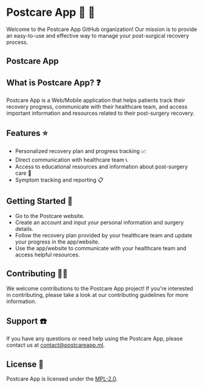 # Postcare App :hospital: :pill:
Welcome to the Postcare App GitHub organization! Our mission is to provide an easy-to-use and effective way to manage your post-surgical recovery process.

## Postcare App

## What is Postcare App? :question:
Postcare App is a Web/Mobile application that helps patients track their recovery progress, communicate with their healthcare team, and access important information and resources related to their post-surgery recovery.

## Features :star:
- Personalized recovery plan and progress tracking :chart_with_upwards_trend:
- Direct communication with healthcare team :telephone_receiver:
- Access to educational resources and information about post-surgery care :book:
- Symptom tracking and reporting :clipboard:

## Getting Started :rocket:
- Go to the Postcare website.
- Create an account and input your personal information and surgery details.
- Follow the recovery plan provided by your healthcare team and update your progress in the app/website.
- Use the app/website to communicate with your healthcare team and access helpful resources.

## Contributing :guardsman:
We welcome contributions to the Postcare App project! If you're interested in contributing, please take a look at our contributing guidelines for more information.

## Support :telephone:
If you have any questions or need help using the Postcare App, please contact us at contact@postcareapp.ml.

## License :page_with_curl:
Postcare App is licensed under the [MPL-2.0](https://github.com/PostOP-app/COLAB16-POSTOP-FRONT-END/blob/dev/LICENSE).
